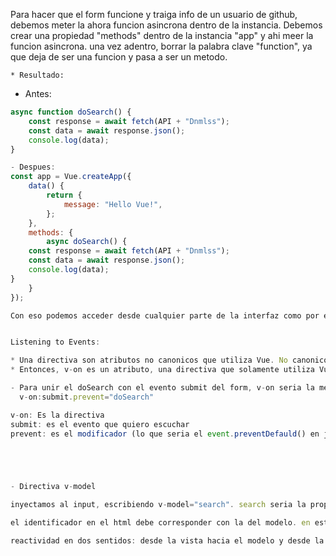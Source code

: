 Para hacer que el form funcione y traiga info de un usuario de github, debemos meter la ahora funcion asincrona dentro de la instancia.
Debemos crear una propiedad "methods" dentro de la instancia "app" y ahi meer la funcion asincrona. una vez adentro, borrar la palabra clave "function", ya que deja de ser una funcion y pasa a ser un metodo.

    * Resultado:

-   Antes:

```JavaScript
async function doSearch() {
	const response = await fetch(API + "Dnmlss");
	const data = await response.json();
	console.log(data);
}

- Despues:
const app = Vue.createApp({
	data() {
		return {
			message: "Hello Vue!",
		};
	},
    methods: {
        async doSearch() {
	const response = await fetch(API + "Dnmlss");
	const data = await response.json();
	console.log(data);
}
    }
});

Con eso podemos acceder desde cualquier parte de la interfaz como por ejemplo desde el div "app"


Listening to Events:

* Una directiva son atributos no canonicos que utiliza Vue. No canonicos significa que no forma parte de la especificacion. EJ: id, class, src si forman parte de la especificacion HTML.
* Entonces, v-on es un atributo, una directiva que solamente utiliza Vue. el navegador si no fuera por Vue no los entenderia

- Para unir el doSearch con el evento submit del form, v-on seria la mejor opcion:
  v-on:submit.prevent="doSearch"

v-on: Es la directiva
submit: es el evento que quiero escuchar
prevent: es el modificador (lo que seria el event.preventDefauld() en js vanilla, que se encarga de prevenir el comportamiento por defecto del evento submit, que recarga la pagina)





- Directiva v-model

inyectamos al input, escribiendo v-model="search". search seria la propiedad que utilizariamos en la instancia Vue. escribimos search= null. inicializamos en null porque es una variable reactiva.

el identificador en el html debe corresponder con la del modelo. en este caso search.

reactividad en dos sentidos: desde la vista hacia el modelo y desde la instancia hacia la vista
```

